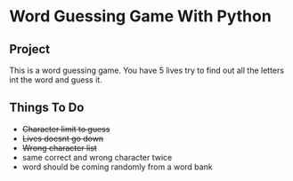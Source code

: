 # Word Guessing Game With Python

## Project
This is a word guessing game. You have 5 lives try to find out all the letters int the word and guess it.

## Things To Do
* ~~Character limit to guess~~
* ~~Lives doesnt go down~~
* ~~Wrong character list~~
* same correct and wrong character twice
* word should be coming randomly from a word bank




